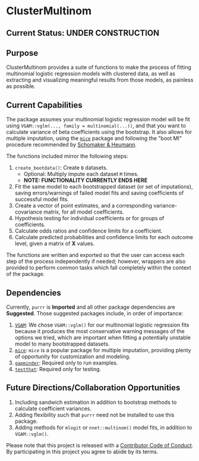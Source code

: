 ClusterMultinom
================

Current Status: UNDER CONSTRUCTION
----------------------------------

Purpose
-------

ClusterMultinom provides a suite of functions to make the process of fitting multinomial logistic regression models with clustered data, as well as extracting and visualizing meaningful results from those models, as painless as possible.

Current Capabilities
--------------------

The package assumes your multinomial logistic regression model will be fit using `VGAM::vglm(..., family = multinomial(...))`, and that you want to calculate variance of beta coefficients using the bootstrap. It also allows for multiple imputation, using the [`mice`](https://CRAN.R-project.org/package=mice) package and following the "boot MI" procedure recommended by [Schomaker & Heumann](https://arxiv.org/abs/1602.07933).

The functions included mirror the following steps:

1.  `create_bootdata()`: Create `B` datasets.
    -   Optional: Multiply impute each dataset `M` times.
    -   **NOTE: FUNCTIONALITY CURRENTLY ENDS HERE**
2.  Fit the same model to each bootstrapped dataset (or set of imputations), saving errors/warnings of failed model fits and saving coefficients of successful model fits.
3.  Create a vector of point estimates, and a corresponding variance-covariance matrix, for all model coefficients.
4.  Hypothesis testing for individual coefficients or for groups of coefficients.
5.  Calculate odds ratios and confidence limits for a coefficient.
6.  Calculate predicted probabilities and confidence limits for each outcome level, given a matrix of **X** values.

The functions are written and exported so that the user can access each step of the process independently if needed; however, wrappers are also provided to perform common tasks which fall completely within the context of the package.

Dependencies
------------

Currently, `purrr` is **Imported** and all other package dependencies are **Suggested**. Those suggested packages include, in order of importance:

1.  [`VGAM`](https://cran.r-project.org/package=VGAM): We chose `VGAM::vglm()` for our multinomial logistic regression fits because it produces the most conservative warning messages of the options we tried, which are important when fitting a potentially unstable model to many bootstrapped datasets.
2.  [`mice`](https://cran.r-project.org/package=mice): `mice` is a popular package for multiple imputation, providing plenty of opportunity for customization and modeling.
3.  [`gapminder`](https://cran.r-project.org/package=gapminder): Required only to run examples.
4.  [`testthat`](https://cran.r-project.org/package=testthat): Required only for testing.

Future Directions/Collaboration Opportunities
---------------------------------------------

1.  Including sandwich estimation in addition to bootstrap methods to calculate coefficient variances.
2.  Adding flexibility such that `purrr` need not be installed to use this package.
3.  Adding methods for `mlogit` or `nnet::multinom()` model fits, in addition to `VGAM::vglm()`.

Please note that this project is released with a [Contributor Code of Conduct](CONDUCT.md). By participating in this project you agree to abide by its terms.
